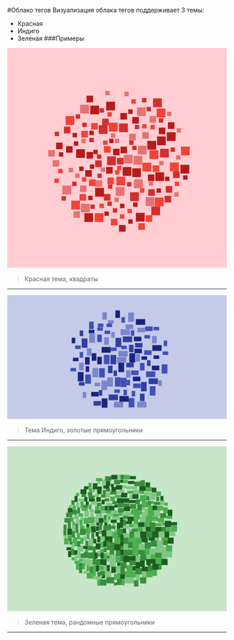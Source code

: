 #Облако тегов
Визуализация облака тегов поддерживает 3 темы:
- Красная
- Индиго
- Зеленая
###Примеры

![](https://raw.githubusercontent.com/Sc222/tdd/hometask/cs/TagsCloudVisualization/renders/squares%2C%20theme%20-%20red.png)

> Красная тема,  квадраты

------------
![](https://raw.githubusercontent.com/Sc222/tdd/hometask/cs/TagsCloudVisualization/renders/golden%20ratio%20rectangles%2C%20theme%20-%20indigo.png)

>  Тема Индиго,  золотые прямоугольники

------------
![](https://raw.githubusercontent.com/Sc222/tdd/hometask/cs/TagsCloudVisualization/renders/fully%20random%20rectangles%2C%20theme%20-%20green.png)

> Зеленая тема, рандомные прямоугольники

------------
